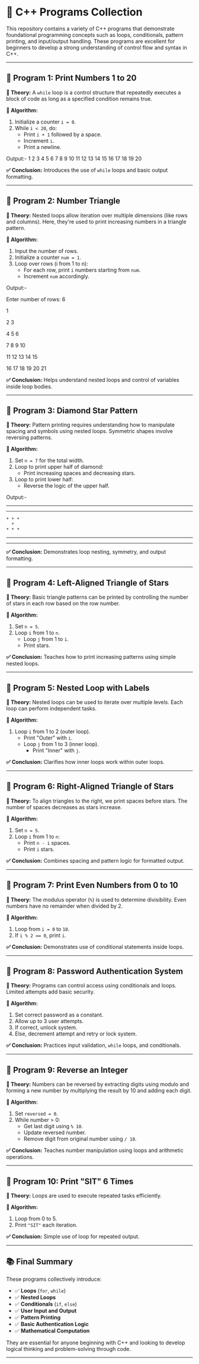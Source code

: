 # 📘 C++ Programs Collection

This repository contains a variety of C++ programs that demonstrate foundational programming concepts such as loops, conditionals, pattern printing, and input/output handling. These programs are excellent for beginners to develop a strong understanding of control flow and syntax in C++.

---

## 🔹 Program 1: Print Numbers 1 to 20

**🎯 Theory:**
A `while` loop is a control structure that repeatedly executes a block of code as long as a specified condition remains true.

**📌 Algorithm:**
1. Initialize a counter `i = 0`.
2. While `i < 20`, do:
   - Print `i + 1` followed by a space.
   - Increment `i`.
   - Print a newline.

Output:-
1
2 
3 
4 
5 
6 
7 
8 
9 
10 
11 
12 
13 
14 
15 
16 
17 
18 
19 
20 


**✅ Conclusion:**
Introduces the use of `while` loops and basic output formatting.

---

## 🔹 Program 2: Number Triangle

**🎯 Theory:**
Nested loops allow iteration over multiple dimensions (like rows and columns). Here, they're used to print increasing numbers in a triangle pattern.

**📌 Algorithm:**
1. Input the number of rows.
2. Initialize a counter `num = 1`.
3. Loop over rows (i from 1 to n):
   - For each row, print `i` numbers starting from `num`.
   - Increment `num` accordingly.

Output:-

Enter number of rows: 6

1 

2 3 

4 5 6 

7 8 9 10 

11 12 13 14 15 

16 17 18 19 20 21 

**✅ Conclusion:**
Helps understand nested loops and control of variables inside loop bodies.

---

## 🔹 Program 3: Diamond Star Pattern

**🎯 Theory:**
Pattern printing requires understanding how to manipulate spacing and symbols using nested loops. Symmetric shapes involve reversing patterns.

**📌 Algorithm:**
1. Set `n = 7` for the total width.
2. Loop to print upper half of diamond:
   - Print increasing spaces and decreasing stars.
3. Loop to print lower half:
   - Reverse the logic of the upper half.

Output:-

* * * * * * * 
  * * * * * 
    * * * 
      * 
    * * * 
  * * * * * 
* * * * * * * 

**✅ Conclusion:**
Demonstrates loop nesting, symmetry, and output formatting.

---

## 🔹 Program 4: Left-Aligned Triangle of Stars

**🎯 Theory:**
Basic triangle patterns can be printed by controlling the number of stars in each row based on the row number.

**📌 Algorithm:**
1. Set `n = 5`.
2. Loop `i` from 1 to `n`.
   - Loop `j` from 1 to `i`.
   - Print stars.

**✅ Conclusion:**
Teaches how to print increasing patterns using simple nested loops.

---

## 🔹 Program 5: Nested Loop with Labels

**🎯 Theory:**
Nested loops can be used to iterate over multiple levels. Each loop can perform independent tasks.

**📌 Algorithm:**
1. Loop `i` from 1 to 2 (outer loop).
   - Print "Outer" with `i`.
   - Loop `j` from 1 to 3 (inner loop).
     - Print "Inner" with `j`.

**✅ Conclusion:**
Clarifies how inner loops work within outer loops.

---

## 🔹 Program 6: Right-Aligned Triangle of Stars

**🎯 Theory:**
To align triangles to the right, we print spaces before stars. The number of spaces decreases as stars increase.

**📌 Algorithm:**
1. Set `n = 5`.
2. Loop `i` from 1 to `n`:
   - Print `n - i` spaces.
   - Print `i` stars.

**✅ Conclusion:**
Combines spacing and pattern logic for formatted output.

---

## 🔹 Program 7: Print Even Numbers from 0 to 10

**🎯 Theory:**
The modulus operator (`%`) is used to determine divisibility. Even numbers have no remainder when divided by 2.

**📌 Algorithm:**
1. Loop from `i = 0` to `10`.
2. If `i % 2 == 0`, print `i`.

**✅ Conclusion:**
Demonstrates use of conditional statements inside loops.

---

## 🔹 Program 8: Password Authentication System

**🎯 Theory:**
Programs can control access using conditionals and loops. Limited attempts add basic security.

**📌 Algorithm:**
1. Set correct password as a constant.
2. Allow up to 3 user attempts.
3. If correct, unlock system.
4. Else, decrement attempt and retry or lock system.

**✅ Conclusion:**
Practices input validation, `while` loops, and conditionals.

---

## 🔹 Program 9: Reverse an Integer

**🎯 Theory:**
Numbers can be reversed by extracting digits using modulo and forming a new number by multiplying the result by 10 and adding each digit.

**📌 Algorithm:**
1. Set `reversed = 0`.
2. While number > 0:
   - Get last digit using `% 10`.
   - Update reversed number.
   - Remove digit from original number using `/ 10`.

**✅ Conclusion:**
Teaches number manipulation using loops and arithmetic operations.

---

## 🔹 Program 10: Print "SIT" 6 Times

**🎯 Theory:**
Loops are used to execute repeated tasks efficiently.

**📌 Algorithm:**
1. Loop from 0 to 5.
2. Print `"SIT"` each iteration.

**✅ Conclusion:**
Simple use of loop for repeated output.

---

## 📚 Final Summary

These programs collectively introduce:

- ✅ **Loops** (`for`, `while`)
- ✅ **Nested Loops**
- ✅ **Conditionals** (`if`, `else`)
- ✅ **User Input and Output**
- ✅ **Pattern Printing**
- ✅ **Basic Authentication Logic**
- ✅ **Mathematical Computation**

They are essential for anyone beginning with C++ and looking to develop logical thinking and problem-solving through code.

---


